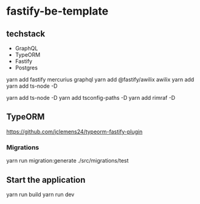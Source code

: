 # fastify-be-template

## techstack

<ul>
    <li>GraphQL</li>
    <li>TypeORM</li>
    <li>Fastify</li>
    <li>Postgres</li>
</ul>

yarn add fastify mercurius graphql
yarn add @fastify/awilix awilix
yarn add yarn add ts-node -D

yarn add ts-node -D
yarn add tsconfig-paths -D
yarn add rimraf -D

## TypeORM

https://github.com/jclemens24/typeorm-fastify-plugin

### Migrations

yarn run migration:generate ./src/migrations/test

## Start the application

yarn run build
yarn run dev
